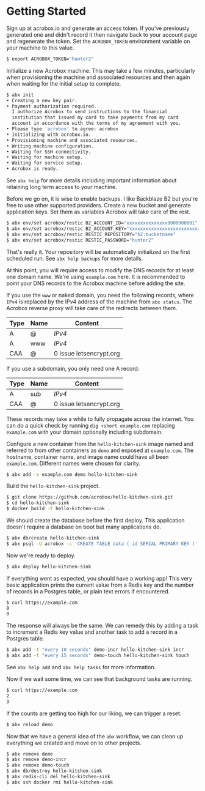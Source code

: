 # Getting Started

Sign up at acrobox.io and generate an access token. If you've previously
generated one and didn't record it then navigate back to your account page
and regenerate the token. Set the `ACROBOX_TOKEN` environment variable on your
machine to this value.

```sh
$ export ACROBOX_TOKEN="hunter2"
```

Initialize a new Acrobox machine. This may take a few minutes, particularly
when provisioning the machine and associated resources and then again when
waiting for the initial setup to complete.

```sh
$ abx init
• Creating a new key pair.
• Payment authorization required.
  I authorize Acrobox to send instructions to the financial
  institution that issued my card to take payments from my card
  account in accordance with the terms of my agreement with you.
• Please type 'acrobox' to agree: acrobox
• Initializing with acrobox.io.
• Provisioning machine and associated resources.
• Writing machine configuration.
• Waiting for SSH connectivity.
• Waiting for machine setup.
• Waiting for service setup.
• Acrobox is ready.
```

See `abx help` for more details including important information about
retaining long term access to your machine.

Before we go on, it is wise to enable backups. I like Backblaze B2 but you're
free to use other supported providers. Create a new bucket and generate
application keys. Set them as variables Acrobox will take care of the rest.

```sh
$ abx env/set acrobox/restic B2_ACCOUNT_ID="xxxxxxxxxxxxxxx0000000001"
$ abx env/set acrobox/restic B2_ACCOUNT_KEY="xxxxxxxxxxxxxxxxxxxxxxxxxxxxxxx"
$ abx env/set acrobox/restic RESTIC_REPOSITORY="b2:bucketname"
$ abx env/set acrobox/restic RESTIC_PASSWORD="hunter2"
```

That's really it. Your repository will be automatically initialized on the
first scheduled run. See `abx help backups` for more details.

At this point, you will require access to modify the DNS records for at least
one domain name. We're using `example.com` here. It is recommended to point
your DNS records to the Acrobox machine before adding the site.

If you use the `www` or naked domain, you need the following records, where
`IPv4` is replaced by the IPv4 address of the machine from `abx status`. The
Acrobox reverse proxy will take care of the redirects between them.

| Type | Name | Content                 |
| ---- | ---- | ----------------------- |
| A    | @    | *IPv4*                  |
| A    | www  | *IPv4*                  |
| CAA  | @    | 0 issue letsencrypt.org |

If you use a subdomain, you only need one A record:

| Type | Name | Content                 |
| ---- | ---- | ----------------------- |
| A    | sub  | *IPv4*                  |
| CAA  | @    | 0 issue letsencrypt.org |

These records may take a while to fully propagate across the internet. You can
do a quick check by running `dig +short example.com` replacing `example.com`
with your domain optionally including subdomain.

Configure a new container from the `hello-kitchen-sink` image named and
referred to from other containers as `demo` and exposed at `example.com`.
The hostname, container name, and image name could have all been `example.com`.
Different names were chosen for clarity.

```sh
$ abx add -s example.com demo hello-kitchen-sink
```

Build the `hello-kitchen-sink` project.

```sh
$ git clone https://github.com/acrobox/hello-kitchen-sink.git
$ cd hello-kitchen-sink
$ docker build -t hello-kitchen-sink .
```

We should create the database before the first deploy. This application doesn't
require a database on boot but many applications do.

```sh
$ abx db/create hello-kitchen-sink
$ abx psql -U acrobox -c 'CREATE TABLE data ( id SERIAL PRIMARY KEY )' hello-kitchen-sink
```

Now we're ready to deploy.

```sh
$ abx deploy hello-kitchen-sink
```

If everything went as expected, you should have a working app! This very basic
application prints the current value from a Redis key and the number of records
in a Postgres table, or plain text errors if encountered.

```sh
$ curl https://example.com
0
0
```

The response will always be the same. We can remedy this by adding a task to
increment a Redis key value and another task to add a record in a Postgres
table.

```sh
$ abx add -t "every 10 seconds" demo-incr hello-kitchen-sink incr
$ abx add -t "every 15 seconds" demo-touch hello-kitchen-sink touch
```

See `abx help add` and `abx help tasks` for more information.

Now if we wait some time, we can see that background tasks are running.

```sh
$ curl https://example.com
2
3
```

If the counts are getting too high for our liking, we can trigger a reset.

```sh
$ abx reload demo
```

Now that we have a general idea of the `abx` workflow, we can clean up
everything we created and move on to other projects.

```sh
$ abx remove demo
$ abx remove demo-incr
$ abx remove demo-touch
$ abx db/destroy hello-kitchen-sink
$ abx redis-cli del hello-kitchen-sink
$ abx ssh docker rmi hello-kitchen-sink
```
